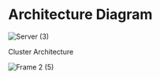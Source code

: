 # Architecture Diagram

![Server (3)](https://github.com/user-attachments/assets/91e8041a-530e-4f45-ba41-85df070b5f88)


Cluster Architecture


![Frame 2 (5)](https://github.com/user-attachments/assets/9c54b075-e467-42ee-8f00-b79b1a14a856)


